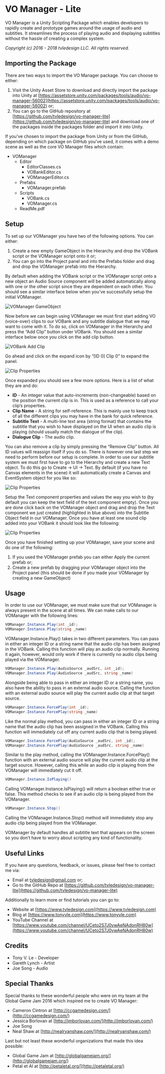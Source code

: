 # VO Manager - Lite
VO Manager is a Unity Scripting Package which enables developers to rapidly create and prototype games around the usage of audio and subtitles. It streamlines the process of playing audio and displaying subtitles without the hassle of creating a complex system.

_Copyright (c) 2016 - 2018 tvledesign LLC. All rights reserved._

## Importing the Package

There are two ways to import the VO Manager package. You can choose to either:

1. Visit the Unity Asset Store to download and directly import the package into Unity at [https://assetstore.unity.com/packages/tools/audio/vo-manager-56002](https://assetstore.unity.com/packages/tools/audio/vo-manager-56002) or;
2. You can go to the GitHub repository at [https://github.com/tvledesign/vo-manager-lite](https://github.com/tvledesign/vo-manager-lite) and download one of the packages inside the packages folder and import it into Unity.

If you've chosen to import the package from Unity or from the GitHub, depending on which package on GitHub you've used, it comes with a demo scene as well as the core VO Manager files which contain:

* VOManager
   * Editor
      * EditorClasses.cs
      * VOBankEditor.cs
      * VOManagerEditor.cs
   * Prefabs
      * VOManager.prefab
   * Scripts
      * VOBank.cs
      * VOManager.cs
   * ReadMe.pdf
        
## Setup
To set up our VOManager you have two of the following options. You can either:

1. Create a new empty GameObject in the Hierarchy and drop the VOBank script or the VOManager script onto it or;
2. You can go into the Project panel and into the Prefabs folder and drag and drop the VOManager prefab into the Hierarchy.

By default when adding the VOBank script or the VOManager script onto a new object an Audio Source component will be added automatically along with one or the other script since they are dependent on each other. You should see a similar interface below when you’ve successfully setup the initial VOManager.

![VOManager GameObject](https://raw.githubusercontent.com/tvledesignLLC/vo-manager/master/documentation/src/img/v1.0/ss-1.png)

Now before we can begin using VOManager we must first start adding VO (voice-over) clips to our VOBank and any subtitle dialogue that we may want to come with it. To do so, click on VOManager in the Hierarchy and press the “Add Clip” button under VOBank. You should see a similar interface below once you click on the add clip button.



![VOBank Add Clip](https://raw.githubusercontent.com/tvledesignLLC/vo-manager/master/documentation/src/img/v1.0/ss-2.png)

Go ahead and click on the expand icon by “[ID 0] Clip 0” to expand the panel.

![Clip Properties](https://raw.githubusercontent.com/tvledesignLLC/vo-manager/master/documentation/src/img/v1.0/ss-3.png)

Once expanded you should see a few more options. Here is a list of what they are and do:

* **ID** - An integer value that auto-increments (non-changeable) based on the position the current clip is in. This is used as a reference to call your clip’s properties.
* **Clip Name** - A string for self-reference. This is mainly use to keep track of all the different clips you may have in the bank for quick reference.
* **Subtitle Text** - A multi-line text area (string format) that contains the subtitle that you wish to have displayed on the UI when an audio clip is playing (should usually match the dialogue of the clip).
* **Dialogue Clip** - The audio clip.
    
You can also remove a clip by simply pressing the “Remove Clip” button. All ID values will reassign itself if you do so. There is however one last step we need to perform before our setup is complete. In order to use our subtitle system we must first have to go to the Hierarchy and create a new Text object. To do this go to Create -> UI -> Text. By default (if you have no Canvas elements in the scene) it will automatically create a Canvas and EventSystem object for you like so:

![Clip Properties](https://raw.githubusercontent.com/tvledesignLLC/vo-manager/master/documentation/src/img/v1.0/ss-4.png)

Setup the Text component properties and values the way you wish to (by default you can keep the text field of the text component empty). Once you are done click back on the VOManager object and drag and drop the Text component we just created (highlighted in blue above) into the Subtitle Object field in our VOManager. Once you have at least one sound clip added into your VOBank it should look like the following:

![Clip Properties](https://raw.githubusercontent.com/tvledesignLLC/vo-manager/master/documentation/src/img/v1.0/ss-5.png)

Once you have finished setting up your VOManager, save your scene and do one of the following:

1. If you used the VOManager prefab you can either Apply the current prefab or;
2. Create a new prefab by dragging your VOManager object into the Project panel (this should be done if you made your VOManager by creating a new GameObject)
    
## Usage

In order to use our VOManager, we must make sure that our VOManager is always present in the scene at all times. We can make calls to our VOManager with the following lines:

```csharp
VOManager.Instance.Play(int _id);
VOManager.Instance.Play(string _name)
```
VOManager.Instance.Play() takes in two different parameters. You can pass in either an integer ID or a string name that the audio clip has been assigned in the VOBank. Calling this function will play an audio clip normally. Running it again, however, would only work if there is currently no audio clips being played via the VOManager.

```csharp
VOManager.Instance.Play(AudioSource _audSrc, int _id);
VOManager.Instance.Play(AudioSource _audSrc, string _name)
```
Alongside being able to pass in either an integer ID or a string name, you also have the ability to pass in an external audio source. Calling the function with an external audio source will play the current audio clip at that target source. 

```csharp
VOManager.Instance.ForcePlay(int _id);
VOManager.Instance.ForcePlay(string _name)
```
Like the normal play method, you can pass in either an integer ID or a string name that the audio clip has been assigned in the VOBank. Calling this function will immediately cut off any current audio clip that is being played.

```csharp
VOManager.Instance.ForcePlay(AudioSource _audSrc, int _id);
VOManager.Instance.ForcePlay(AudioSource _audSrc, string _name)
```
Similar to the play method, calling the VOManager.Instance.ForcePlay() function with an external audio source will play the current audio clip at the target source. However, calling this while an audio clip is playing from the VOManager will immediately cut it off.

```csharp
VOManager.Instance.IsPlaying()
```
Calling VOManager.Instance.IsPlaying() will return a boolean either true or false. This method checks to see if an audio clip is being played from the VOManager.

```csharp
VOManager.Instance.Stop()
```
Calling the VOManager.Instance.Stop() method will immediately stop any audio clip being played from the VOManager.

VOManager by default handles all subtitle text that appears on the screen so you don’t have to worry about scripting any kind of functionality.

## Useful Links
If you have any questions, feedback, or issues, please feel free to contact me via:

* Email at [tvledesign@gmail.com](mailto:tvledesign@gmail.com) or;
* Go to the GitHub Repo at [https://github.com/tvledesign/vo-manager-lite](https://github.com/tvledesign/vo-manager-lite)

Additionally to learn more or find tutorials you can go to:

* Website at [https://www.tvledesign.com](https://www.tvledesign.com)
* Blog at [https://www.tonyvle.com](https://www.tonyvle.com)
* YouTube Channel at [https://www.youtube.com/channel/UCeto2S7J0vwAeNAdonRH80w](https://www.youtube.com/channel/UCeto2S7J0vwAeNAdonRH80w)
    
## Credits

* Tony V. Le - Developer
* Gareth Lynch - Artist
* Joe Song - Audio

## Special Thanks
Special thanks to these wonderful people who were on my team at the Global Game Jam 2016 which inspired me to create VO Manager:

* Cameron Cintron at [http://ccgamedesign.com/](http://ccgamedesign.com/)
* Jessica Borlovan at [http://jmborlovan.com/](http://jmborlovan.com/)
* Joe Song
* Neal Shaw at [http://nealryanshaw.com/](http://nealryanshaw.com/)
    
Last but not least these wonderful organizations that made this idea possible:

* Global Game Jam at [http://globalgamejam.org/](http://globalgamejam.org/)
* Petal et Al at [http://petaletal.org/](http://petaletal.org/)
